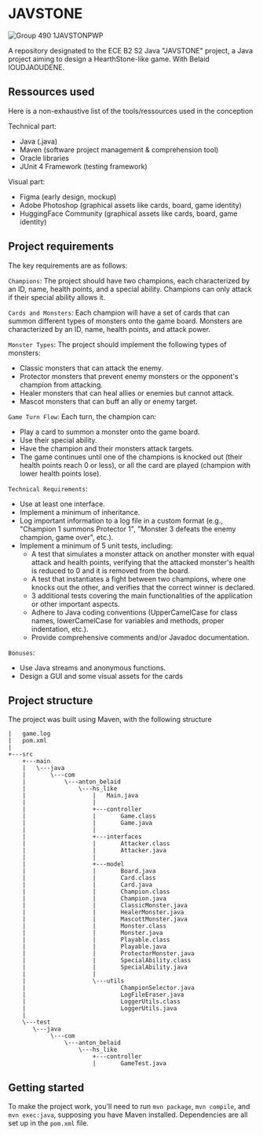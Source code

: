 # JAVSTONE
![Group 490 1JAVSTONPWP](https://github.com/aent0n/ECE_JAVA_B2_S2_Project-JAVSTONE/assets/116871473/053fc9f4-3b47-4288-98e3-93724d26b5b2)

A repository designated to the ECE B2 S2 Java "JAVSTONE" project, a Java project aiming to design a HearthStone-like game. With Belaid IOUDJAOUDENE.


## Ressources used
Here is a non-exhaustive list of the tools/ressources used in the conception

Technical part:
  - Java (.java)
  - Maven (software project management & comprehension tool)
  - Oracle libraries
  - JUnit 4 Framework (testing framework)

Visual part:
  - Figma (early design, mockup)
  - Adobe Photoshop (graphical assets like cards, board, game identity)
  - HuggingFace Community (graphical assets like cards, board, game identity)

## Project requirements
The key requirements are as follows:


``Champions``: The project should have two champions, each characterized by an ID, name, health points, and a special ability. Champions can only attack if their special ability allows it.


``Cards and Monsters``: Each champion will have a set of cards that can summon different types of monsters onto the game board. Monsters are characterized by an ID, name, health points, and attack power.


``Monster Types``: The project should implement the following types of monsters:
  - Classic monsters that can attack the enemy.
  - Protector monsters that prevent enemy monsters or the opponent's champion from attacking.
  - Healer monsters that can heal allies or enemies but cannot attack.
  - Mascot monsters that can buff an ally or enemy target.


``Game Turn Flow``: Each turn, the champion can:
  -  Play a card to summon a monster onto the game board.
  - Use their special ability.
  - Have the champion and their monsters attack targets.
  - The game continues until one of the champions is knocked out (their health points reach 0 or less), or all the card are played (champion with lower health points lose).


``Technical Requirements``:
  - Use at least one interface.
  - Implement a minimum of inheritance.
  - Log important information to a log file in a custom format (e.g., "Champion 1 summons Protector 1", "Monster 3 defeats the enemy champion, game over", etc.).
  - Implement a minimum of 5 unit tests, including:
    - A test that simulates a monster attack on another monster with equal attack and health points, verifying that the attacked monster's health is reduced to 0 and it is removed       from the board.
    - A test that instantiates a fight between two champions, where one knocks out the other, and verifies that the correct winner is declared.
    - 3 additional tests covering the main functionalities of the application or other important aspects.
    - Adhere to Java coding conventions (UpperCamelCase for class names, lowerCamelCase for variables and methods, proper indentation, etc.).
    - Provide comprehensive comments and/or Javadoc documentation.


``Bonuses``:
  - Use Java streams and anonymous functions.
  - Design a GUI and some visual assets for the cards


## Project structure
The project was built using Maven, with the following structure

```
|   game.log
|   pom.xml
|
+---src
    +---main
    |   \---java
    |       \---com
    |           \---anton_belaid
    |               \---hs_like
    |                   |   Main.java
    |                   |
    |                   +---controller
    |                   |       Game.class
    |                   |       Game.java
    |                   |
    |                   +---interfaces
    |                   |       Attacker.class
    |                   |       Attacker.java
    |                   |
    |                   +---model
    |                   |       Board.java
    |                   |       Card.class
    |                   |       Card.java
    |                   |       Champion.class
    |                   |       Champion.java
    |                   |       ClassicMonster.java
    |                   |       HealerMonster.java
    |                   |       MascottMonster.java
    |                   |       Monster.class
    |                   |       Monster.java
    |                   |       Playable.class
    |                   |       Playable.java
    |                   |       ProtectorMonster.java
    |                   |       SpecialAbility.class
    |                   |       SpecialAbility.java
    |                   |
    |                   \---utils
    |                           ChampionSelector.java
    |                           LogFileEraser.java
    |                           LoggerUtils.class
    |                           LoggerUtils.java
    |
    \---test
       \---java
            \---com
                \---anton_belaid
                    \---hs_like
                        +---controller
                        |       GameTest.java

```

## Getting started
To make the project work, you'll need to run ``mvn package``, ``mvn compile``, and ``mvn exec:java``, supposing you have Maven installed. Dependencies are all set up in the ``pom.xml`` file.

